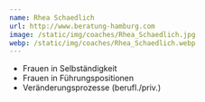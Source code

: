 ```yaml
---
name: Rhea Schaedlich
url: http://www.beratung-hamburg.com
image: /static/img/coaches/Rhea_Schaedlich.jpg
webp: /static/img/coaches/Rhea_Schaedlich.webp
---
```


<ul><li>Frauen in Selbständigkeit&nbsp;</li><li>Frauen in Führungspositionen&nbsp;</li><li>Veränderungsprozesse (berufl./priv.)</li></ul>